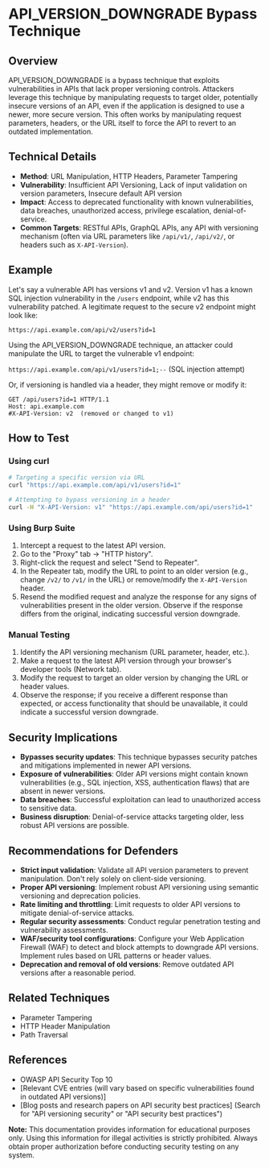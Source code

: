# API_VERSION_DOWNGRADE Bypass Technique

## Overview

API_VERSION_DOWNGRADE is a bypass technique that exploits vulnerabilities in APIs that lack proper versioning controls. Attackers leverage this technique by manipulating requests to target older, potentially insecure versions of an API, even if the application is designed to use a newer, more secure version. This often works by manipulating request parameters, headers, or the URL itself to force the API to revert to an outdated implementation.

## Technical Details

- **Method**: URL Manipulation, HTTP Headers, Parameter Tampering
- **Vulnerability**: Insufficient API Versioning, Lack of input validation on version parameters, Insecure default API version
- **Impact**: Access to deprecated functionality with known vulnerabilities, data breaches, unauthorized access, privilege escalation, denial-of-service.
- **Common Targets**: RESTful APIs, GraphQL APIs, any API with versioning mechanism (often via URL parameters like `/api/v1/`, `/api/v2/`, or headers such as `X-API-Version`).


## Example

Let's say a vulnerable API has versions v1 and v2.  Version v1 has a known SQL injection vulnerability in the `/users` endpoint, while v2 has this vulnerability patched.  A legitimate request to the secure v2 endpoint might look like:

`https://api.example.com/api/v2/users?id=1`

Using the API_VERSION_DOWNGRADE technique, an attacker could manipulate the URL to target the vulnerable v1 endpoint:

`https://api.example.com/api/v1/users?id=1;--`  (SQL injection attempt)

Or, if versioning is handled via a header, they might remove or modify it:

```http
GET /api/users?id=1 HTTP/1.1
Host: api.example.com
#X-API-Version: v2  (removed or changed to v1)
```

## How to Test

### Using curl

```bash
# Targeting a specific version via URL
curl "https://api.example.com/api/v1/users?id=1"

# Attempting to bypass versioning in a header
curl -H "X-API-Version: v1" "https://api.example.com/api/users?id=1"
```

### Using Burp Suite

1. Intercept a request to the latest API version.
2. Go to the "Proxy" tab -> "HTTP history".
3. Right-click the request and select "Send to Repeater".
4. In the Repeater tab, modify the URL to point to an older version (e.g., change `/v2/` to `/v1/` in the URL) or remove/modify the `X-API-Version` header.
5. Resend the modified request and analyze the response for any signs of vulnerabilities present in the older version.  Observe if the response differs from the original, indicating successful version downgrade.

### Manual Testing

1.  Identify the API versioning mechanism (URL parameter, header, etc.).
2.  Make a request to the latest API version through your browser's developer tools (Network tab).
3.  Modify the request to target an older version by changing the URL or header values.
4.  Observe the response; if you receive a different response than expected, or access functionality that should be unavailable, it could indicate a successful version downgrade.


## Security Implications

- **Bypasses security updates**: This technique bypasses security patches and mitigations implemented in newer API versions.
- **Exposure of vulnerabilities**:  Older API versions might contain known vulnerabilities (e.g., SQL injection, XSS, authentication flaws) that are absent in newer versions.
- **Data breaches**:  Successful exploitation can lead to unauthorized access to sensitive data.
- **Business disruption**:  Denial-of-service attacks targeting older, less robust API versions are possible.


## Recommendations for Defenders

- **Strict input validation**:  Validate all API version parameters to prevent manipulation.  Don't rely solely on client-side versioning.
- **Proper API versioning**: Implement robust API versioning using semantic versioning and deprecation policies.
- **Rate limiting and throttling**:  Limit requests to older API versions to mitigate denial-of-service attacks.
- **Regular security assessments**:  Conduct regular penetration testing and vulnerability assessments.
- **WAF/security tool configurations**: Configure your Web Application Firewall (WAF) to detect and block attempts to downgrade API versions.  Implement rules based on URL patterns or header values.
- **Deprecation and removal of old versions**:  Remove outdated API versions after a reasonable period.


## Related Techniques

- Parameter Tampering
- HTTP Header Manipulation
- Path Traversal


## References

- OWASP API Security Top 10
- [Relevant CVE entries (will vary based on specific vulnerabilities found in outdated API versions)]
- [Blog posts and research papers on API security best practices]  (Search for "API versioning security" or "API security best practices")


**Note:** This documentation provides information for educational purposes only.  Using this information for illegal activities is strictly prohibited.  Always obtain proper authorization before conducting security testing on any system.

